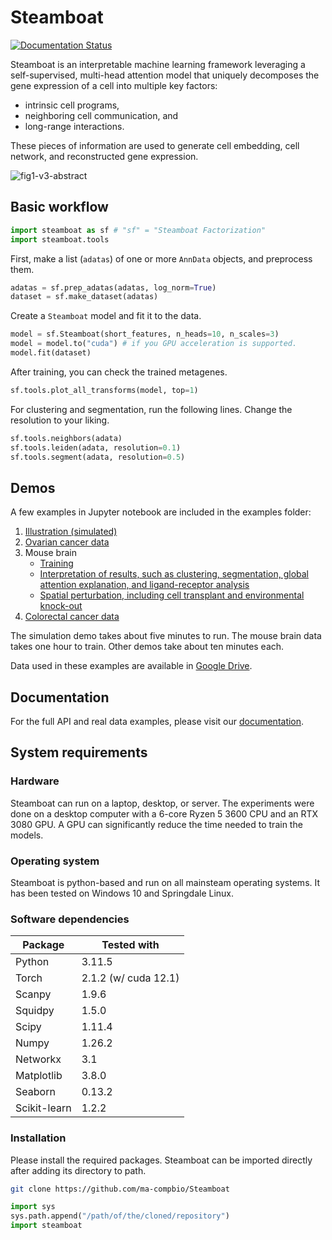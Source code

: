 # Steamboat

[![Documentation Status](https://readthedocs.org/projects/steamboat/badge/?version=latest)](https://steamboat.readthedocs.io/en/latest/?badge=latest)

Steamboat is an interpretable machine learning framework leveraging a self-supervised, multi-head attention model that uniquely decomposes the gene expression of a cell into multiple key factors:
- intrinsic cell programs,
- neighboring cell communication, and 
- long-range interactions.

These pieces of information are used to generate cell embedding, cell network, and reconstructed gene expression.

![fig1-v3-abstract](https://github.com/user-attachments/assets/0fc4cbe1-b43c-48dc-9397-81881d2ecda7)

## Basic workflow
```python
import steamboat as sf # "sf" = "Steamboat Factorization"
import steamboat.tools
```

First, make a list (`adatas`) of one or more `AnnData` objects, and preprocess them.
```python
adatas = sf.prep_adatas(adatas, log_norm=True)
dataset = sf.make_dataset(adatas)
```

Create a `Steamboat` model and fit it to the data.
```python
model = sf.Steamboat(short_features, n_heads=10, n_scales=3)
model = model.to("cuda") # if you GPU acceleration is supported.
model.fit(dataset)
```

After training, you can check the trained metagenes.
```python
sf.tools.plot_all_transforms(model, top=1)
```

For clustering and segmentation, run the following lines. Change the resolution to your liking.
```python
sf.tools.neighbors(adata)
sf.tools.leiden(adata, resolution=0.1)
sf.tools.segment(adata, resolution=0.5)
```

## Demos
A few examples in Jupyter notebook are included in the examples folder: 
1. [Illustration (simulated)](https://github.com/ma-compbio/Steamboat/blob/main/examples/Ex0_tiny_simulation.ipynb)
2. [Ovarian cancer data](https://github.com/ma-compbio/Steamboat/blob/main/examples/Ex1_hgsc.ipynb)
3. Mouse brain
   - [Training](https://github.com/ma-compbio/Steamboat/blob/main/examples/Ex2_mouse_brain_train.ipynb)
   - [Interpretation of results, such as clustering, segmentation, global attention explanation, and ligand-receptor analysis](https://github.com/ma-compbio/Steamboat/blob/main/examples/Ex2_mouse_brain_interpretation.ipynb)
   - [Spatial perturbation, including cell transplant and environmental knock-out](https://github.com/ma-compbio/Steamboat/blob/main/examples/Ex2_mouse_brain_spatial_perturbation.ipynb)
4. [Colorectal cancer data](https://github.com/ma-compbio/Steamboat/blob/main/examples/Ex3_crc.ipynb)

The simulation demo takes about five minutes to run. The mouse brain data takes one hour to train. Other demos take about ten minutes each.

Data used in these examples are available in [Google Drive](https://drive.google.com/drive/folders/1PbLOhYRXp1TKVfPNPWiO4-F3ucsc4u8T?usp=sharing).

## Documentation
For the full API and real data examples, please visit our [documentation](https://steamboat.readthedocs.io/en/latest/).

## System requirements

### Hardware
Steamboat can run on a laptop, desktop, or server. 
The experiments were done on a desktop computer with a 6-core Ryzen 5 3600 CPU and an RTX 3080 GPU. 
A GPU can significantly reduce the time needed to train the models.

### Operating system
Steamboat is python-based and run on all mainsteam operating systems. It has been tested on Windows 10 and Springdale Linux.

### Software dependencies
| Package      | Tested with          |
|--------------|----------------------|
| Python       | 3.11.5               |
| Torch        | 2.1.2 (w/ cuda 12.1) |
| Scanpy       | 1.9.6                |
| Squidpy      | 1.5.0                |
| Scipy        | 1.11.4               |
| Numpy        | 1.26.2               |
| Networkx     | 3.1                  |
| Matplotlib   | 3.8.0                |
| Seaborn      | 0.13.2               |
| Scikit-learn | 1.2.2                |

### Installation
Please install the required packages. Steamboat can be imported directly after adding its directory to path.
```bash
git clone https://github.com/ma-compbio/Steamboat
```
```python
import sys
sys.path.append("/path/of/the/cloned/repository")
import steamboat
```
